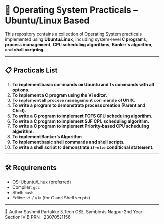 # 🧠 Operating System Practicals – Ubuntu/Linux Based

This repository contains a collection of Operating System practicals implemented using **Ubuntu/Linux**, including system-level **C programs**, **process management**, **CPU scheduling algorithms**, **Banker's algorithm**, and **shell scripting**.

---

## 📋 Practicals List

1. **To implement basic commands on Ubuntu and `ls` commands with all options.**  
2. **To implement a C program using the Vi editor.**  
3. **To implement all process management commands of UNIX.**  
4. **To write a program to demonstrate process creation (Parent and Child).**  
5. **To write a C program to implement FCFS CPU scheduling algorithm.**  
6. **To write a C program to implement SJF CPU scheduling algorithm.**  
7. **To write a C program to implement Priority-based CPU scheduling algorithm.**  
8. **To implement Banker’s Algorithm.**  
9. **To implement basic shell commands and shell scripts.**  
10. **To write a shell script to demonstrate `if-else` conditional statement.**

---

## 🛠️ Requirements

- OS: Ubuntu/Linux (preferred)
- Compiler: `gcc`
- Shell: `bash`
- Editor: `vi` / `vim` (for C and Shell scripts)

---

🙌 Author
Sushmit Partakke
B.Tech CSE, Symbiosis Nagpur
2nd Year – Section IV B
PRN - 23070521156
